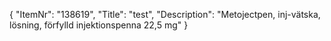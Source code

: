 {
  "ItemNr": "138619",
  "Title": "test",
  "Description": "Metojectpen, inj-vätska, lösning, förfylld injektionspenna 22,5 mg"
}